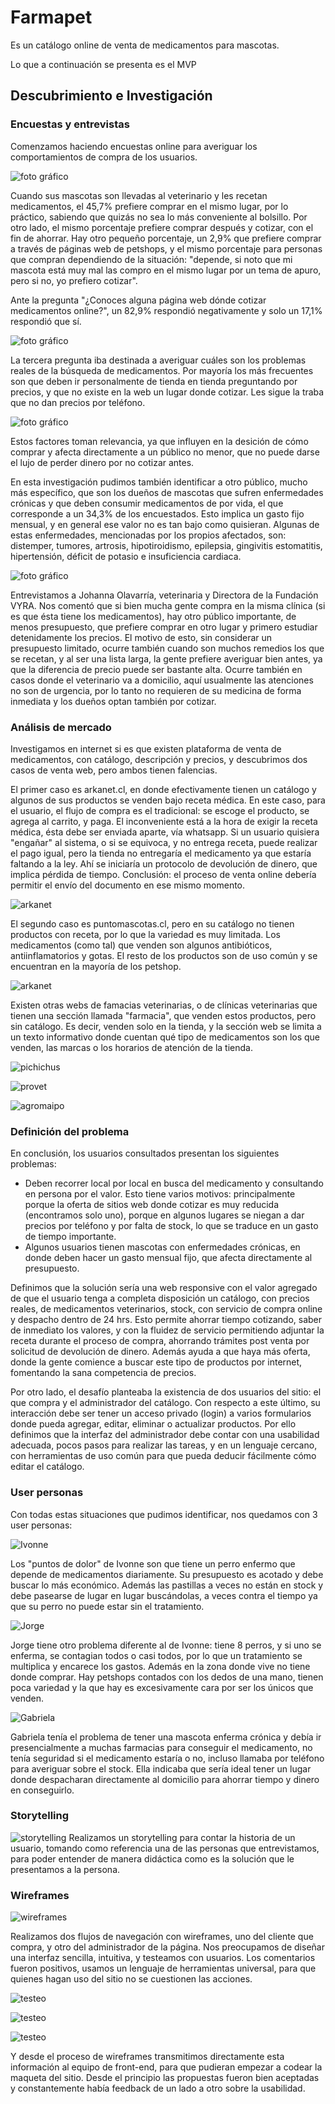 # Farmapet

Es un catálogo online de venta de medicamentos para mascotas.

Lo que a continuación se presenta es el MVP


## Descubrimiento e Investigación

### Encuestas y entrevistas

Comenzamos haciendo encuestas online para averiguar los comportamientos de compra de los usuarios.

![foto gráfico](img-readme/encuesta-1.jpg)

Cuando sus mascotas son llevadas al veterinario y les recetan medicamentos, el 45,7% prefiere comprar en el mismo lugar, por lo práctico, sabiendo que quizás no sea lo más conveniente al bolsillo. 
Por otro lado, el mismo porcentaje prefiere comprar después y cotizar, con el fin de ahorrar.
Hay otro pequeño porcentaje, un 2,9% que prefiere comprar a través de páginas web de petshops, y el mismo porcentaje para personas que compran dependiendo de la situación: "depende, si noto que mi mascota está muy mal las compro en el mismo lugar por un tema de apuro, pero si no, yo prefiero cotizar".

Ante la pregunta "¿Conoces alguna página web dónde cotizar medicamentos online?", un 82,9% respondió negativamente y solo un 17,1% respondió que sí.

![foto gráfico](img-readme/encuesta-2.jpg)


La tercera pregunta iba destinada a averiguar cuáles son los problemas reales de la búsqueda de medicamentos. Por mayoría los más frecuentes son que deben ir personalmente de tienda en tienda preguntando por precios, y que no existe en la web un lugar donde cotizar. Les sigue la traba que no dan precios por teléfono.

![foto gráfico](img-readme/encuesta-3.jpg)

Estos factores toman relevancia, ya que influyen en la desición de cómo comprar y afecta directamente a un público no menor, que no puede darse el lujo de perder dinero por no cotizar antes. 

En esta investigación pudimos también identificar a otro público, mucho más específico, que son los dueños de mascotas que sufren enfermedades crónicas y que deben consumir medicamentos de por vida, el que corresponde a un 34,3% de los encuestados. Esto implica un gasto fijo mensual, y en general ese valor no es tan bajo como quisieran. Algunas de estas enfermedades, mencionadas por los propios afectados, son: distemper, tumores, artrosis, hipotiroidismo, epilepsia, gingivitis estomatitis, hipertensión, déficit de potasio e insuficiencia cardiaca.

![foto gráfico](img-readme/encuesta-4.jpg)

Entrevistamos a Johanna Olavarría, veterinaria y Directora de la Fundación VYRA. Nos comentó que si bien mucha gente compra en la misma clínica (si es que ésta tiene los medicamentos), hay otro público importante, de menos presupuesto, que prefiere comprar en otro lugar y primero estudiar detenidamente los precios. El motivo de esto, sin considerar un presupuesto limitado, ocurre también cuando son muchos remedios los que se recetan, y al ser una lista larga, la gente prefiere averiguar bien antes, ya que la diferencia de precio puede ser bastante alta. Ocurre también en casos donde el veterinario va a domicilio, aquí usualmente las atenciones no son de urgencia, por lo tanto no requieren de su medicina de forma inmediata y los dueños optan también por cotizar. 


### Análisis de mercado

Investigamos en internet si es que existen plataforma de venta de medicamentos, con catálogo, descripción y precios, y descubrimos dos casos de venta web, pero ambos tienen falencias.

El primer caso es arkanet.cl, en donde efectivamente tienen un catálogo y algunos de sus productos se venden bajo receta médica. En este caso, para el usuario, el flujo de compra es el tradicional: se escoge el producto, se agrega al carrito, y paga. El inconveniente está a la hora de exigir la receta médica, ésta debe ser enviada aparte, vía whatsapp. Si un usuario quisiera "engañar" al sistema, o si se equivoca, y no entrega receta, puede realizar el pago igual, pero la tienda no entregaría el medicamento ya que estaría faltando a la ley. Ahí se iniciaría un protocolo de devolución de dinero, que implica pérdida de tiempo. Conclusión: el proceso de venta online debería permitir el envío del documento en ese mismo momento.

![arkanet](img-readme/arkanet.jpg)

El segundo caso es puntomascotas.cl, pero en su catálogo no tienen productos con receta, por lo que la variedad es muy limitada. Los medicamentos (como tal) que venden son algunos antibióticos, antiinflamatorios y gotas. El resto de los productos son de uso común y se encuentran en la mayoría de los petshop.

![arkanet](img-readme/mercado-puntomascotas.jpg)

Existen otras webs de famacias veterinarias, o de clínicas veterinarias que tienen una sección llamada "farmacia", que venden estos productos, pero sin catálogo. Es decir, venden solo en la tienda, y la sección web se limita a un texto informativo donde cuentan qué tipo de medicamentos son los que venden, las marcas o los horarios de atención de la tienda.

![pichichus](img-readme/mercado-pichichus.jpg)

![provet](img-readme/mercado-provet.jpg)

![agromaipo](img-readme/mercado-agromaipo.jpg)


### Definición del problema

En conclusión, los usuarios consultados presentan los siguientes problemas:

* Deben recorrer local por local en busca del medicamento y consultando en persona por el valor. Esto tiene varios motivos: principalmente porque la oferta de sitios web donde cotizar es muy reducida (encontramos solo uno), porque en algunos lugares se niegan a dar precios por teléfono y por falta de stock, lo que se traduce en un gasto de tiempo importante.
* Algunos usuarios tienen mascotas con enfermedades crónicas, en donde deben hacer un gasto mensual fijo, que afecta directamente al presupuesto.

Definimos que la solución sería una web responsive con el valor agregado de que el usuario tenga a completa disposición un catálogo, con precios reales, de medicamentos veterinarios, stock, con servicio de compra online y despacho dentro de 24 hrs. Esto permite ahorrar tiempo cotizando, saber de inmediato los valores, y con la fluidez de servicio permitiendo adjuntar la receta durante el proceso de compra, ahorrando trámites post venta por solicitud de devolución de dinero. Además ayuda a que haya más oferta, donde la gente comience a buscar este tipo de productos por internet, fomentando la sana competencia de precios.

Por otro lado, el desafío planteaba la existencia de dos usuarios del sitio: el que compra y el administrador del catálogo. Con respecto a este último, su interacción debe ser tener un acceso privado (login) a varios formularios donde pueda agregar, editar, eliminar o actualizar productos. Por ello definimos que la interfaz del administrador debe contar con una usabilidad adecuada, pocos pasos para realizar las tareas, y en un lenguaje cercano, con herramientas de uso común para que pueda deducir fácilmente cómo editar el catálogo.

### User personas

Con todas estas situaciones que pudimos identificar, nos quedamos con 3 user personas:

![Ivonne](img-readme/User-Persona-Ivonne.png)

Los "puntos de dolor" de Ivonne son que tiene un perro enfermo que depende de medicamentos diariamente. Su presupuesto es acotado y debe buscar lo más económico. Además las pastillas a veces no están en stock y debe pasearse de lugar en lugar buscándolas, a veces contra el tiempo ya que su perro no puede estar sin el tratamiento.

![Jorge](img-readme/User-Persona-Jorge.png)

Jorge tiene otro problema diferente al de Ivonne: tiene 8 perros, y si uno se enferma, se contagian todos o casi todos, por lo que un tratamiento se multiplica y encarece los gastos. Además en la zona donde vive no tiene donde comprar. Hay petshops contados con los dedos de una mano, tienen poca variedad y la que hay es excesivamente cara por ser los únicos que venden. 

![Gabriela](img-readme/gabriela.png)

Gabriela tenía el problema de tener una mascota enferma crónica y debía ir presencialmente a muchas farmacias para conseguir el medicamento, no tenía seguridad si el medicamento estaría o no, incluso llamaba por teléfono para averiguar sobre el stock. Ella indicaba que sería ideal tener un lugar donde despacharan directamente al domicilio para ahorrar tiempo y dinero en conseguirlo.

### Storytelling
![storytelling](img-readme/storytelling.jpg)
Realizamos un storytelling para contar la historia de un usuario, tomando como referencia una de las personas que entrevistamos, para poder entender de manera didáctica como es la solución que le presentamos a la persona.


### Wireframes

![wireframes](img-readme/wireframes.jpg)

Realizamos dos flujos de navegación con wireframes, uno del cliente que compra, y otro del administrador de la página.
Nos preocupamos de diseñar una interfaz sencilla, intuitiva, y testeamos con usuarios. Los comentarios fueron positivos, usamos un lenguaje de herramientas universal, para que quienes hagan uso del sitio no se cuestionen las acciones.

![testeo](img-readme/testeo-1.jpg)

![testeo](img-readme/testeo-2.jpg)

![testeo](img-readme/testeo-3.jpg)


Y desde el proceso de wireframes transmitimos directamente esta información al equipo de front-end, para que pudieran empezar a codear la maqueta del sitio. Desde el principio las propuestas fueron bien aceptadas y constantemente había feedback de un lado a otro sobre la usabilidad.
